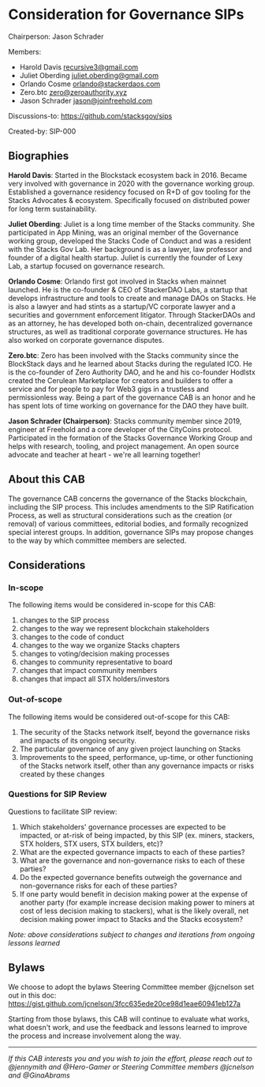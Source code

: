 # Consideration for Governance SIPs

Chairperson: Jason Schrader

Members:

- Harold Davis <recursive3@gmail.com>
- Juliet Oberding <juliet.oberding@gmail.com>
- Orlando Cosme <orlando@stackerdaos.com>
- Zero.btc <zero@zeroauthority.xyz>
- Jason Schrader <jason@joinfreehold.com>

Discussions-to: https://github.com/stacksgov/sips

Created-by: SIP-000

## Biographies

**Harold Davis**: Started in the Blockstack ecosystem back in 2016. Became very involved with governance in 2020 with the governance working group. Established a governance residency focused on R+D of gov tooling for the Stacks Advocates & ecosystem. Specifically focused on distributed power for long term sustainability.

**Juliet Oberding**: Juliet is a long time member of the Stacks community. She participated in App Mining, was an original member of the Governance working group, developed the Stacks Code of Conduct and was a resident with the Stacks Gov Lab. Her background is as a lawyer, law professor and founder of a digital health startup. Juliet is currently the founder of Lexy Lab, a startup focused on governance research.

**Orlando Cosme**: Orlando first got involved in Stacks when mainnet launched. He is the co-founder & CEO of StackerDAO Labs, a startup that develops infrastructure and tools to create and manage DAOs on Stacks. He is also a lawyer and had stints as a startup/VC corporate lawyer and a securities and government enforcement litigator. Through StackerDAOs and as an attorney, he has developed both on-chain, decentralized governance structures, as well as traditional corporate governance structures. He has also worked on corporate governance disputes.

**Zero.btc**: Zero has been involved with the Stacks community since the BlockStack days and he learned about Stacks during the regulated ICO. He is the co-founder of Zero Authority DAO, and he and his co-founder Hodlstx created the Cerulean Marketplace for creators and builders to offer a service and for people to pay for Web3 gigs in a trustless and permissionless way. Being a part of the governance CAB is an honor and he has spent lots of time working on governance for the DAO they have built.

**Jason Schrader (Chairperson)**: Stacks community member since 2019, engineer at Freehold and a core developer of the CityCoins protocol. Participated in the formation of the Stacks Governance Working Group and helps with research, tooling, and project management. An open source advocate and teacher at heart - we're all learning together!

## About this CAB

The governance CAB concerns the governance of the Stacks blockchain, including the SIP process. This includes amendments to the SIP Ratification Process, as well as structural considerations such as the creation (or removal) of various committees, editorial bodies, and formally recognized special interest groups. In addition, governance SIPs may propose changes to the way by which committee members are selected.

## Considerations

### In-scope

The following items would be considered in-scope for this CAB:

1. changes to the SIP process
2. changes to the way we represent blockchain stakeholders
3. changes to the code of conduct
4. changes to the way we organize Stacks chapters
5. changes to voting/decision making processes
6. changes to community representative to board
7. changes that impact community members
8. changes that impact all STX holders/investors

### Out-of-scope

The following items would be considered out-of-scope for this CAB:

1. The security of the Stacks network itself, beyond the governance risks and impacts of its ongoing security.
2. The particular governance of any given project launching on Stacks
3. Improvements to the speed, performance, up-time, or other functioning of the Stacks network itself, other than any governance impacts or risks created by these changes

### Questions for SIP Review

Questions to facilitate SIP review:

1. Which stakeholders' governance processes are expected to be impacted, or at-risk of being impacted, by this SIP (ex. miners, stackers, STX holders, STX users, STX builders, etc)?
2. What are the expected governance impacts to each of these parties?
3. What are the governance and non-governance risks to each of these parties?
4. Do the expected governance benefits outweigh the governance and non-governance risks for each of these parties?
5. If one party would benefit in decision making power at the expense of another party (for example increase decision making power to miners at cost of less decision making to stackers), what is the likely overall, net decision making power impact to Stacks and the Stacks ecosystem?

_Note: above considerations subject to changes and iterations from ongoing lessons learned_

## Bylaws

We choose to adopt the bylaws Steering Committee member @jcnelson set out in this doc: https://gist.github.com/jcnelson/3fcc635ede20ce98d1eae60941eb127a

Starting from those bylaws, this CAB will continue to evaluate what works, what doesn't work, and use the feedback and lessons learned to improve the process and increase involvement along the way.

---

_If this CAB interests you and you wish to join the effort, please reach out to @jennymith and @Hero-Gamer or Steering Committee members @jcnelson and @GinaAbrams_
